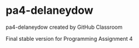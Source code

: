 # pa4-delaneydow
pa4-delaneydow created by GitHub Classroom


Final stable version for Programming Assignment 4
